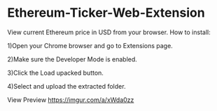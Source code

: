 # Ethereum-Ticker-Web-Extension
View current Ethereum price in USD from your browser.
How to install:

1)Open your Chrome browser and go to Extensions page.

2)Make sure the Developer Mode is enabled.

3)Click the Load upacked button.

4)Select and upload the extracted folder.

View Preview 
https://imgur.com/a/xWda0zz
